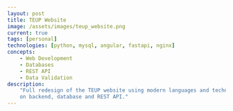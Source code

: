 ```yaml
---
layout: post
title: TEUP Website
image: /assets/images/teup_website.png
current: true
tags: [personal]
technologies: [python, mysql, angular, fastapi, nginx]
concepts:
    - Web Development
    - Databases
    - REST API
    - Data Validation
description:
    "Full redesign of the TEUP website using modern languages and technologies. Mainly focused
    on backend, database and REST API."
---
```

